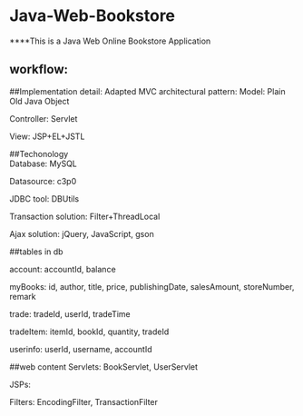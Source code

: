 # Java-Web-Bookstore

****This is a Java Web Online Bookstore Application

## workflow:


##Implementation detail:
Adapted MVC architectural pattern:
  Model: Plain Old Java Object
  
  Controller: Servlet
  
  View: JSP+EL+JSTL

##Techonology  
  Database: MySQL
  
  Datasource: c3p0
  
  JDBC tool: DBUtils
  
  Transaction solution: Filter+ThreadLocal
  
  Ajax solution: jQuery, JavaScript, gson
  
##tables in db

  account: accountId, balance
  
  myBooks: id, author, title, price, publishingDate, salesAmount, storeNumber, remark
  
  trade: tradeId, userId, tradeTime
  
  tradeItem: itemId, bookId, quantity, tradeId
  
  userinfo: userId, username, accountId

##web content
  Servlets: BookServlet, UserServlet
  
  JSPs: 
  
  Filters: EncodingFilter, TransactionFilter
